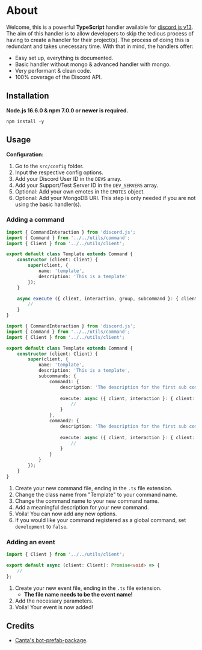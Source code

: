 # About

Welcome, this is a powerful **TypeScript** handler available for [discord.js v13](https://www.npmjs.com/package/discord.js "https://www.npmjs.com/package/discord.js"). The aim of this handler is to allow developers to skip the tedious process of having to create a handler for their project(s). The process of doing this is redundant and takes unecessary time. With that in mind, the handlers offer:

- Easy set up, everything is documented.
- Basic handler without mongo & advanced handler with mongo.
- Very performant & clean code.
- 100% coverage of the Discord API.

## Installation

**Node.js 16.6.0 & npm 7.0.0 or newer is required.**  

```sh-session
npm install -y
```

## Usage
__**Configuration:**__
1. Go to the `src/config` folder.
2. Input the respective config options.
3. Add your Discord User ID in the `DEVS` array.
4. Add your Support/Test Server ID in the `DEV_SERVERS` array.
5. Optional: Add your own emotes in the `EMOTES` object.
6. Optional: Add your MongoDB URI. This step is only needed if you are not using the basic handler(s).

### Adding a command
```ts
import { CommandInteraction } from 'discord.js';
import { Command } from '../../utils/command';
import { Client } from '../../utils/client';

export default class Template extends Command {
    constructor (client: Client) {
        super(client, {
            name: 'template',
            description: 'This is a template'
        });
    }

    async execute ({ client, interaction, group, subcommand }: { client: Client, interaction: CommandInteraction, group: string, subcommand: string }) {
        // 
    }
}
```
```ts
import { CommandInteraction } from 'discord.js';
import { Command } from '../../utils/command';
import { Client } from '../../utils/client';

export default class Template extends Command {
    constructor (client: Client) {
        super(client, {
            name: 'template',
            description: 'This is a template',
            subcommands: {
                command1: {
                    description: 'The description for the first sub command.',
                    
                    execute: async ({ client, interaction }: { client: Client, interaction: CommandInteraction }) => {
                        //
                    }
                },
                command2: {
                    description: 'The description for the first sub command.',
                    
                    execute: async ({ client, interaction }: { client: Client, interaction: CommandInteraction }) => {
                        //
                    }
                }
            }
        });
    }
}
```
1. Create your new command file, ending in the `.ts` file extension.
2. Change the class name from "Template" to your command name.
3. Change the command name to your new command name.
4. Add a meaningful description for your new command.
5. Voila! You can now add any new options.
6. If you would like your command registered as a global command, set `development` to `false`.

### Adding an event
```ts
import { Client } from '../../utils/client';

export default async (client: Client): Promise<void> => {
    //
};
```
1. Create your new event file, ending in the `.ts` file extension.
    - **The file name needs to be the event name!**
3. Add the necessary parameters.
5. Voila! Your event is now added!

## Credits
- [Canta's bot-prefab-package](https://npmjs.org/package/bot-prefab-package "https://npmjs.org/package/bot-prefab-package").